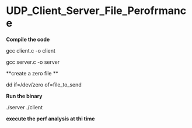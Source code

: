 # UDP_Client_Server_File_Perofrmance


**Compile the code**

  gcc client.c -o client
  
  gcc server.c -o server

**create a zero file **

  dd if=/dev/zero of=file_to_send

**Run the binary**

 ./server
 ./client
 
 **execute the perf analysis at thi time**
